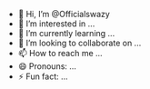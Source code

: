 - 👋 Hi, I’m @Officialswazy
- 👀 I’m interested in ...
- 🌱 I’m currently learning ...
- 💞️ I’m looking to collaborate on ...
- 📫 How to reach me ...
- 😄 Pronouns: ...
- ⚡ Fun fact: ...

<!---
Officialswazy/Officialswazy is a ✨ special ✨ repository because its `README.md` (this file) appears on your GitHub profile.
You can click the Preview link to take a look at your changes.
--->
